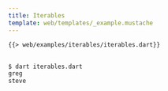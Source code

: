 ```yaml
---
title: Iterables
template: web/templates/_example.mustache
---
```


<pre>
<code class="hljs dart">{{> web/examples/iterables/iterables.dart}}
</code>
</pre>

```bash
$ dart iterables.dart
greg
steve
```
